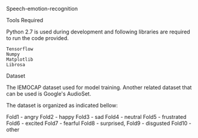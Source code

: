 Speech-emotion-recognition

Tools Required

Python 2.7 is used during development and following libraries are required to run the code provided. 

    Tensorflow
    Numpy
    Matplotlib
    Librosa

Dataset

The IEMOCAP dataset used for model training. Another related dataset that can be used is Google's AudioSet.


The dataset is organized as indicated bellow:

Fold1 - angry
Fold2 - happy
Fold3 - sad
Fold4 - neutral
Fold5 - frustrated
Fold6 - excited
Fold7 - fearful
Fold8 - surprised,
Fold9 - disgusted
Fold10 - other
